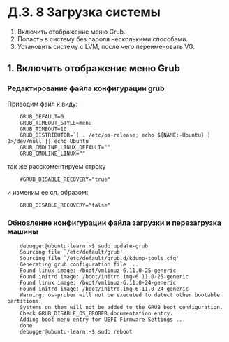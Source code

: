# Д.З. 8 Загрузка системы
1. Включить отображение меню Grub.
2. Попасть в систему без пароля несколькими способами.
3. Установить систему с LVM, после чего переименовать VG.


## 1. Включить отображение меню Grub

### Редактирование файла конфигурации grub
Приводим файл к виду:

        GRUB_DEFAULT=0
        GRUB_TIMEOUT_STYLE=menu
        GRUB_TIMEOUT=10
        GRUB_DISTRIBUTOR=`( . /etc/os-release; echo ${NAME:-Ubuntu} ) 2>/dev/null || echo Ubuntu`
        GRUB_CMDLINE_LINUX_DEFAULT=""
        GRUB_CMDLINE_LINUX=""

так же расскоментируем строку

        #GRUB_DISABLE_RECOVERY="true"
и изменим ее сл. образом:

        GRUB_DISABLE_RECOVERY="false"

### Обновление конфигурации файла загрузки и перезагрузка машины

        debugger@ubuntu-learn:~$ sudo update-grub
        Sourcing file `/etc/default/grub'
        Sourcing file `/etc/default/grub.d/kdump-tools.cfg'
        Generating grub configuration file ...
        Found linux image: /boot/vmlinuz-6.11.0-25-generic
        Found initrd image: /boot/initrd.img-6.11.0-25-generic
        Found linux image: /boot/vmlinuz-6.11.0-24-generic
        Found initrd image: /boot/initrd.img-6.11.0-24-generic
        Warning: os-prober will not be executed to detect other bootable partitions.
        Systems on them will not be added to the GRUB boot configuration.
        Check GRUB_DISABLE_OS_PROBER documentation entry.
        Adding boot menu entry for UEFI Firmware Settings ...
        done
        debugger@ubuntu-learn:~$ sudo reboot
